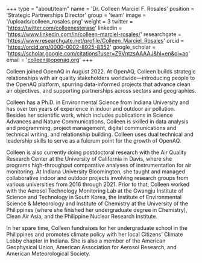 +++
type = "about/team"
name = 'Dr. Colleen Marciel F. Rosales'
position = 'Strategic Partnerships Director'
group = 'team'
image = '/uploads/colleen_rosales.png'
weight = 3
twitter = 'https://twitter.com/colleenesterase'
linkedin = 'https://www.linkedin.com/in/colleen-marciel-rosales/'
researchgate = 'https://www.researchgate.net/profile/Colleen_Marciel_Rosales'
orcid = 'https://orcid.org/0000-0002-8925-8352'
google_scholar = 'https://scholar.google.com/citations?user=Z9VntzsAAAAJ&hl=en&oi=ao'
email = 'colleen@openaq.org'
+++

Colleen joined OpenAQ in August 2022. At OpenAQ, Colleen builds strategic relationships with air quality stakeholders worldwide—introducing people to the OpenAQ platform, spurring data-informed projects that advance clean air objectives, and supporting partnerships across sectors and geographies.

Colleen has a Ph.D. in Environmental Science from Indiana University and has over ten years of experience in indoor and outdoor air pollution. Besides her scientific work, which includes publications in Science Advances and Nature Communications, Colleen is skilled in data analysis and programming, project management, digital communications and technical writing, and relationship building. Colleen uses dual technical and leadership skills to serve as a fulcrum point for the growth of OpenAQ.

Colleen is also currently doing postdoctoral research with the Air Quality Research Center at the University of California in Davis, where she programs high-throughput comparative analyses of instrumentation for air monitoring. At Indiana University Bloomington, she taught and managed collaborative indoor and outdoor projects involving research groups from various universities from 2016 through 2021. Prior to that, Colleen worked with the Aerosol Technology Monitoring Lab at the Gwangju Institute of Science and Technology in South Korea, the Institute of Environmental Science & Meteorology and Institute of Chemistry at the University of the Philippines (where she finished her undergraduate degree in Chemistry), Clean Air Asia, and the Philippine Nuclear Research Institute.

In her spare time, Colleen fundraises for her undergraduate school in the Philippines and promotes climate policy with her local Citizens’ Climate Lobby chapter in Indiana. She is also a member of the American Geophysical Union, American Association for Aerosol Research, and American Meteorological Society.


